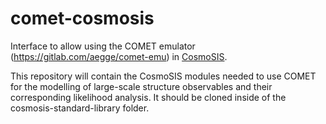 # comet-cosmosis

Interface to allow using the COMET emulator (https://gitlab.com/aegge/comet-emu) in [CosmoSIS](https://cosmosis.readthedocs.io/).

This repository will contain the CosmoSIS modules needed to use COMET for the modelling of large-scale structure observables and their corresponding likelihood analysis. It should be cloned inside of the cosmosis-standard-library folder.
